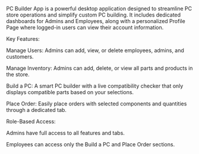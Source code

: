 PC Builder App is a powerful desktop application designed to streamline PC store operations and simplify custom PC building. It includes dedicated dashboards for Admins and Employees, along with a personalized Profile Page where logged-in users can view their account information.

Key Features:

Manage Users: Admins can add, view, or delete employees, admins, and customers.

Manage Inventory: Admins can add, delete, or view all parts and products in the store.

Build a PC: A smart PC builder with a live compatibility checker that only displays compatible parts based on your selections.

Place Order: Easily place orders with selected components and quantities through a dedicated tab.

Role-Based Access:

Admins have full access to all features and tabs.

Employees can access only the Build a PC and Place Order sections.
